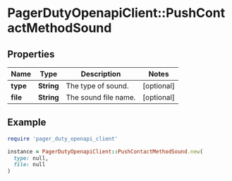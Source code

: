 # PagerDutyOpenapiClient::PushContactMethodSound

## Properties

| Name | Type | Description | Notes |
| ---- | ---- | ----------- | ----- |
| **type** | **String** | The type of sound. | [optional] |
| **file** | **String** | The sound file name. | [optional] |

## Example

```ruby
require 'pager_duty_openapi_client'

instance = PagerDutyOpenapiClient::PushContactMethodSound.new(
  type: null,
  file: null
)
```

